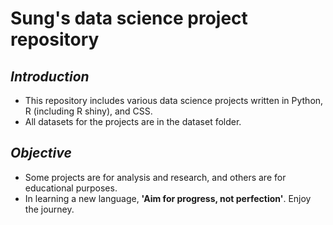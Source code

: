 # Sung's data science project repository

## _Introduction_
- This repository includes various data science projects written in Python, R (including R shiny), and CSS. 
- All datasets for the projects are in the dataset folder. 

## _Objective_
- Some projects are for analysis and research, and others are for educational purposes. 
- In learning a new language, __'Aim for progress, not perfection'__. Enjoy the journey. 
